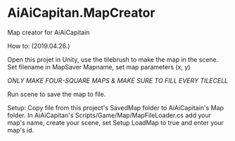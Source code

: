 # AiAiCapitan.MapCreator
Map creator for AiAiCapitain


How to: (2019.04.26.)

Open this projet in Unity, use the tilebrush to make the map in the scene.
Set filename in MapSaver Mapname, set map parameters (x, y)

*ONLY MAKE FOUR-SQUARE MAPS & MAKE SURE TO FILL EVERY TILECELL*

Run scene to save the map to file.

Setup:
Copy file from this project's SavedMap folder to AiAiCapitain's Map folder.
In AiAiCapitan's Scripts/Game/Map/MapFileLoader.cs add your map's name, create your scene, 
set Setup LoadMap to true and enter your map's id. 
